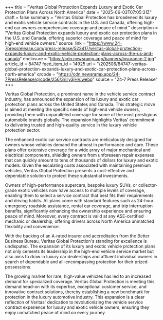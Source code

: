 +++
title = "Veritas Global Protection Expands Luxury and Exotic Car Protection Plans Across North America"
date = "2025-06-03T07:05:31Z"
draft = false
summary = "Veritas Global Protection has broadened its luxury and exotic vehicle service contracts in the U.S. and Canada, offering high-end car owners comprehensive coverage and peace of mind."
description = "Veritas Global Protection expands luxury and exotic car protection plans in the U.S. and Canada, offering superior coverage and peace of mind for high-end vehicle owners."
source_link = "https://www.24-7pressrelease.com/press-release/523417/veritas-global-protection-expands-luxury-and-exotic-vehicle-protection-plans-across-the-us-and-canada"
enclosure = "https://cdn.newsramp.app/banners/insurance-2.jpg"
article_id = 84747
feed_item_id = 14925
url = "/202506/84747-veritas-global-protection-expands-luxury-and-exotic-car-protection-plans-across-north-america"
qrcode = "https://cdn.newsramp.app/24-7PressRelease/qrcode/256/3/lily3jHV.webp"
source = "24-7 Press Release"
+++

<p>Veritas Global Protection, a prominent name in the vehicle service contract industry, has announced the expansion of its luxury and exotic car protection plans across the United States and Canada. This strategic move is aimed at meeting the specific needs of high-end vehicle owners, providing them with unparalleled coverage for some of the most prestigious automobile brands globally. The expansion highlights Veritas' commitment to delivering trusted and high-quality service in the luxury vehicle protection sector.</p><p>The enhanced exotic car service contracts are meticulously designed for owners whose vehicles demand the utmost in performance and care. These plans offer extensive coverage for a wide array of major mechanical and electrical components, shielding owners from unforeseen repair expenses that can quickly amount to tens of thousands of dollars for luxury and exotic models. Given the escalating costs associated with maintaining premium vehicles, Veritas Global Protection presents a cost-effective and dependable solution to protect these substantial investments.</p><p>Owners of high-performance supercars, bespoke luxury SUVs, or collector-grade exotic vehicles now have access to multiple levels of coverage, enabling them to select a service contract that best fits their requirements and driving habits. All plans come with standard features such as 24-hour emergency roadside assistance, rental car coverage, and trip interruption benefits, significantly enhancing the ownership experience and ensuring peace of mind. Moreover, every contract is valid at any ASE-certified mechanic or dealership, offering drivers across North America unmatched flexibility and convenience.</p><p>With the backing of an A-rated insurer and accreditation from the Better Business Bureau, Veritas Global Protection's standing for excellence is undisputed. The expansion of its luxury and exotic vehicle protection plans not only cements its leadership in the high-end vehicle service market but also aims to draw in luxury car dealerships and affluent individual owners in search of dependable and all-encompassing protection for their prized possessions.</p><p>The growing market for rare, high-value vehicles has led to an increased demand for specialized coverage. Veritas Global Protection is meeting this demand head-on with its expertise, exceptional customer service, and innovative contract solutions, thereby establishing a new benchmark for protection in the luxury automotive industry. This expansion is a clear reflection of Veritas' dedication to revolutionizing the vehicle service contract experience for luxury and exotic vehicle owners, ensuring they enjoy unmatched peace of mind on every journey.</p>